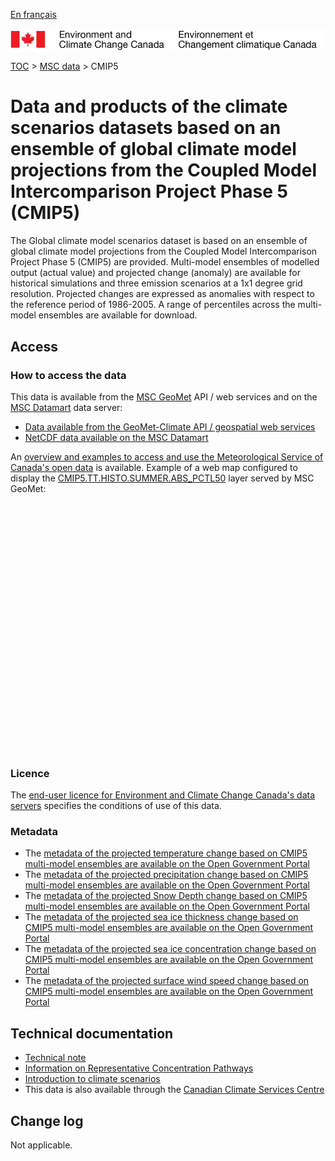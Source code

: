 [En français](readme_cmip5_fr.md)

![ECCC logo](../../img_eccc-logo.png)

[TOC](../../readme_en.md) > [MSC data](../readme_en.md) > CMIP5

# Data and products of the climate scenarios datasets based on an ensemble of global climate model projections from the Coupled Model Intercomparison Project Phase 5 (CMIP5)  

The Global climate model scenarios dataset is based on an ensemble of global climate model projections from the Coupled Model Intercomparison Project Phase 5 (CMIP5) are provided. Multi-model ensembles of modelled output (actual value) and projected change (anomaly) are available for historical simulations and three emission scenarios at a 1x1 degree grid resolution. Projected changes are expressed as anomalies with respect to the reference period of 1986-2005. A range of percentiles across the multi-model ensembles are available for download.

## Access

### How to access the data

This data is available from the [MSC GeoMet](../../msc-geomet/readme_en.md) API / web services and on the [MSC Datamart](../../msc-datamart/readme_en.md) data server:

* [Data available from the GeoMet-Climate API / geospatial web services](readme_cmip5-geomet_en.md)
* [NetCDF data available on the MSC Datamart](readme_cmip5-datamart_en.md)

An [overview and examples to access and use the Meteorological Service of Canada's open data](../../usage/readme_en.md) is available. Example of a web map configured to display the [CMIP5.TT.HISTO.SUMMER.ABS_PCTL50](https://geo.weather.gc.ca/geomet-climate?service=WMS&version=1.3.0&request=GetCapabilities&layer=CMIP5.TT.HISTO.SUMMER.ABS_PCTL50) layer served by MSC GeoMet:

<div id="map" style="height: 400px;"></div>

### Licence

The [end-user licence for Environment and Climate Change Canada's data servers](../../licence/readme_en.md) specifies the conditions of use of this data.

### Metadata

* The [metadata of the projected temperature change based on CMIP5 multi-model ensembles are available on the Open Government Portal](https://open.canada.ca/data/en/dataset/1e86f4f7-da88-403e-bd44-92065c0fd568)
* The [metadata of the projected precipitation change based on CMIP5 multi-model ensembles are available on the Open Government Portal](https://open.canada.ca/data/en/dataset/eddd6eaf-34d7-4452-a994-3d928115a68b)
* The [metadata of the projected Snow Depth change based on CMIP5 multi-model ensembles are available on the Open Government Portal](https://open.canada.ca/data/en/dataset/0933f0dc-3625-4583-828a-86d032e4b737)
* The [metadata of the projected sea ice thickness change based on CMIP5 multi-model ensembles are available on the Open Government Portal](https://open.canada.ca/data/en/dataset/b6a68b05-58f3-4d71-89d8-25b5a5277796)
* The [metadata of the projected sea ice concentration change based on CMIP5 multi-model ensembles are available on the Open Government Portal](https://open.canada.ca/data/en/dataset/78f9e3e0-3a12-4321-99dd-eed047c31e5e)
* The [metadata of the projected surface wind speed change based on CMIP5 multi-model ensembles are available on the Open Government Portal](https://open.canada.ca/data/en/dataset/e0c71149-db7a-4700-acfd-1c8f9d778354)

## Technical documentation

* [Technical note](https://collaboration.cmc.ec.gc.ca/cmc/cmos/public_doc/msc-data/climate_cmip5/CMIP5_Technical_Documentation_en.pdf)
* [Information on Representative Concentration Pathways](http://climate-scenarios.canada.ca/?page=scen-rcp )
* [Introduction to climate scenarios](http://climate-scenarios.canada.ca/?page=cmip5-intro)
* This data is also available through the [Canadian Climate Services Centre](https://www.canada.ca/en/environment-climate-change/services/climate-change/canadian-centre-climate-services/about.html)

## Change log

Not applicable.

<link rel="stylesheet" href="https://cdnjs.cloudflare.com/ajax/libs/openlayers/4.6.5/ol.css" integrity="sha256-rQq4Fxpq3LlPQ8yP11i6Z2lAo82b6ACDgd35CKyNEBw=" crossorigin="anonymous" />
<script src="https://cdn.polyfill.io/v2/polyfill.min.js?features=requestAnimationFrame,Element.prototype.classList,URL"></script>
<script src="https://cdnjs.cloudflare.com/ajax/libs/openlayers/4.6.5/ol.js" integrity="sha256-77IKwU93jwIX7zmgEBfYGHcmeO0Fx2MoWB/ooh9QkBA=" crossorigin="anonymous"></script>
<script>
    function isIE() {
      return window.navigator.userAgent.match(/(MSIE|Trident)/);
    }
    var head = document.getElementsByTagName('head')[0];
    var js = document.createElement("script");
    js.type = "text/javascript";
    if (isIE())
    {
        js.src = "../../../js/cmip5_ie.js";
        document.getElementById("controller").setAttribute("hidden", true);
    }
    else
    {
        js.src = "../../../js/cmip5.js";
    }
    head.appendChild(js);
</script>
